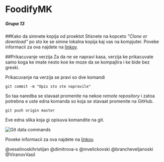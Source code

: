 # FoodifyMK 
##### Grupa 13



##Kako da simnete kopija od proektot
Stisnete na kopceto *"Clone or download"* po sto ke se simne lokalna kopija kaj vas na kompjuter. Poveke informacii za ova najdete na [linkov](https://help.github.com/articles/fork-a-repo/). 

##Prikacuvanje verzija
Za da ne se napravi kasa, verzija ke prikacuvate samo koga ke imate nesto koe ke moze da se kompajlira i ke bide bez greski. 

Prikacuvanje na verzija se pravi so dve komandi
```
git commit -m "Opis sto ste napravile"
```
So taa naredba se stavaat promenite na nekoe *remote repository* i zatoa potrebna e uste edna komanda so koja se stavaat promenite na GitHub.
```
git push origin master
```
Eve edna slika koja gi opisuva komandite na git.

![Git data commands](http://i.stack.imgur.com/MgaV9.png)

Poveke informacii za ova najdete na [linkov](https://help.github.com/articles/adding-an-existing-project-to-github-using-the-command-line/).

@veselinoskihristijan
@dimitrova-s
@mvelickovski
@brancheveljanoski
@ViranovVasil


